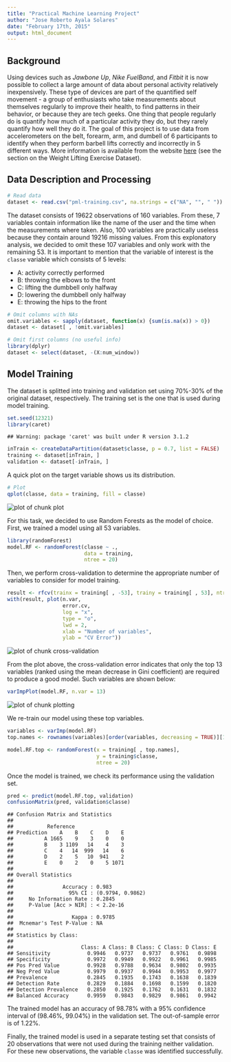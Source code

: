 ```yaml
---
title: "Practical Machine Learning Project"
author: "Jose Roberto Ayala Solares"
date: "February 17th, 2015"
output: html_document
---
```




## Background

Using devices such as *Jawbone Up*, *Nike FuelBand*, and *Fitbit* it is now possible to collect a large amount of data about personal activity relatively inexpensively. These type of devices are part of the quantified self movement - a group of enthusiasts who take measurements about themselves regularly to improve their health, to find patterns in their behavior, or because they are tech geeks. One thing that people regularly do is quantify how much of a particular activity they do, but they rarely quantify how well they do it. The goal of this project is to use data from accelerometers on the belt, forearm, arm, and dumbell of 6 participants to identify when they perform barbell lifts correctly and incorrectly in 5 different ways. More information is available from the website [here](http://groupware.les.inf.puc-rio.br/har) (see the section on the Weight Lifting Exercise Dataset). 

## Data Description and Processing


```r
# Read data
dataset <- read.csv("pml-training.csv", na.strings = c("NA", "", " "))
```

The dataset consists of 19622 observations of 160 variables. From these, 7 variables contain information like the name of the user and the time when the measurements where taken. Also, 100 variables are practically useless because they contain around 19216 missing values. From this explonatory analysis, we decided to omit these 107 variables and only work with the remaining 53. It is important to mention that the variable of interest is the `classe` variable which consists of 5 levels:

- A: activity correctly performed
- B: throwing the elbows to the front
- C: lifting the dumbbell only halfway
- D: lowering the dumbbell only halfway
- E: throwing the hips to the front


```r
# Omit columns with NAs
omit.variables <- sapply(dataset, function(x) {sum(is.na(x)) > 0})
dataset <- dataset[ , !omit.variables]

# Omit first columns (no useful info)
library(dplyr)
dataset <- select(dataset, -(X:num_window))
```

## Model Training

The dataset is splitted into training and validation set using 70%-30% of the original dataset, respectively. The training set is the one that is used during model training.


```r
set.seed(12321)
library(caret)
```

```
## Warning: package 'caret' was built under R version 3.1.2
```

```r
inTrain <- createDataPartition(dataset$classe, p = 0.7, list = FALSE)
training <- dataset[inTrain, ]
validation <- dataset[-inTrain, ]
```

A quick plot on the target variable shows us its distribution.


```r
# Plot
qplot(classe, data = training, fill = classe)
```

![plot of chunk plot](figure/plot-1.png) 

For this task, we decided to use Random Forests as the model of choice. First, we trained a model using all 53 variables. 


```r
library(randomForest)
model.RF <- randomForest(classe ~ ., 
                         data = training,
                         ntree = 20)
```

Then, we perform cross-validation to determine the appropriate number of variables to consider for model training.


```r
result <- rfcv(trainx = training[ , -53], trainy = training[ , 53], ntree = 20)
with(result, plot(n.var, 
                  error.cv, 
                  log = "x", 
                  type = "o", 
                  lwd = 2, 
                  xlab = "Number of variables", 
                  ylab = "CV Error"))
```

![plot of chunk cross-validation](figure/cross-validation-1.png) 

From the plot above, the cross-validation error indicates that only the top 13 variables (ranked using the mean decrease in Gini coefficient) are required to produce a good model. Such variables are shown below:


```r
varImpPlot(model.RF, n.var = 13)
```

![plot of chunk plotting](figure/plotting-1.png) 

We re-train our model using these top variables.


```r
variables <- varImp(model.RF)
top.names <- rownames(variables)[order(variables, decreasing = TRUE)][1:13]

model.RF.top <- randomForest(x = training[ , top.names],
                             y = training$classe,
                             ntree = 20)
```

Once the model is trained, we check its performance using the validation set.


```r
pred <- predict(model.RF.top, validation)
confusionMatrix(pred, validation$classe)
```

```
## Confusion Matrix and Statistics
## 
##           Reference
## Prediction    A    B    C    D    E
##          A 1665    9    3    0    0
##          B    3 1109   14    4    3
##          C    4   14  999   14    6
##          D    2    5   10  941    2
##          E    0    2    0    5 1071
## 
## Overall Statistics
##                                           
##                Accuracy : 0.983           
##                  95% CI : (0.9794, 0.9862)
##     No Information Rate : 0.2845          
##     P-Value [Acc > NIR] : < 2.2e-16       
##                                           
##                   Kappa : 0.9785          
##  Mcnemar's Test P-Value : NA              
## 
## Statistics by Class:
## 
##                      Class: A Class: B Class: C Class: D Class: E
## Sensitivity            0.9946   0.9737   0.9737   0.9761   0.9898
## Specificity            0.9972   0.9949   0.9922   0.9961   0.9985
## Pos Pred Value         0.9928   0.9788   0.9634   0.9802   0.9935
## Neg Pred Value         0.9979   0.9937   0.9944   0.9953   0.9977
## Prevalence             0.2845   0.1935   0.1743   0.1638   0.1839
## Detection Rate         0.2829   0.1884   0.1698   0.1599   0.1820
## Detection Prevalence   0.2850   0.1925   0.1762   0.1631   0.1832
## Balanced Accuracy      0.9959   0.9843   0.9829   0.9861   0.9942
```

The trained model has an accuracy of 98.78% with a 95% confidence interval of (98.46%, 99.04%) in the validation set. The out-of-sample error is of 1.22%.

Finally, the trained model is used in a separate testing set that consists of 20 observations that were not used during the training neither validation. For these new observations, the variable `classe` was identified successfully.
